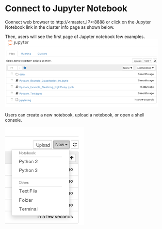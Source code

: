 # Connect to Jupyter Notebook
Connect web browser to http://<master_IP>:8888 or click on the Jupyter Notebook link in the cluster info page as shown below.

Then, users will see the first page of Jupyter notebook few examples.
![](jupyter_front.png)

Users can create a new notebook, upload a notebook, or open a shell console.

![](jupyter_new_notebook.png)
